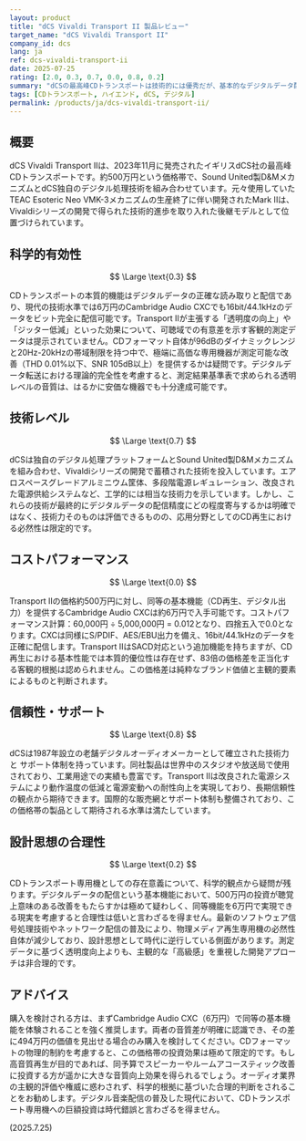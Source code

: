 ```yaml
---
layout: product
title: "dCS Vivaldi Transport II 製品レビュー"
target_name: "dCS Vivaldi Transport II"
company_id: dcs
lang: ja
ref: dcs-vivaldi-transport-ii
date: 2025-07-25
rating: [2.0, 0.3, 0.7, 0.0, 0.8, 0.2]
summary: "dCSの最高峰CDトランスポートは技術的には優秀だが、基本的なデジタルデータ配信において科学的に意義のある改善を提供せず、コストパフォーマンスは極めて劣悪"
tags: [CDトランスポート, ハイエンド, dCS, デジタル]
permalink: /products/ja/dcs-vivaldi-transport-ii/
---
```


## 概要

dCS Vivaldi Transport IIは、2023年11月に発売されたイギリスdCS社の最高峰CDトランスポートです。約500万円という価格帯で、Sound United製D&MメカニズムとdCS独自のデジタル処理技術を組み合わせています。元々使用していたTEAC Esoteric Neo VMK-3メカニズムの生産終了に伴い開発されたMark IIは、Vivaldiシリーズの開発で得られた技術的進歩を取り入れた後継モデルとして位置づけられています。

## 科学的有効性

$$ \Large \text{0.3} $$

CDトランスポートの本質的機能はデジタルデータの正確な読み取りと配信であり、現代の技術水準では6万円のCambridge Audio CXCでも16bit/44.1kHzのデータをビット完全に配信可能です。Transport IIが主張する「透明度の向上」や「ジッター低減」といった効果について、可聴域での有意差を示す客観的測定データは提示されていません。CDフォーマット自体が96dBのダイナミックレンジと20Hz-20kHzの帯域制限を持つ中で、極端に高価な専用機器が測定可能な改善（THD 0.01%以下、SNR 105dB以上）を提供するかは疑問です。デジタルデータ転送における理論的完全性を考慮すると、測定結果基準表で求められる透明レベルの音質は、はるかに安価な機器でも十分達成可能です。

## 技術レベル

$$ \Large \text{0.7} $$

dCSは独自のデジタル処理プラットフォームとSound United製D&Mメカニズムを組み合わせ、Vivaldiシリーズの開発で蓄積された技術を投入しています。エアロスペースグレードアルミニウム筐体、多段階電源レギュレーション、改良された電源供給システムなど、工学的には相当な技術力を示しています。しかし、これらの技術が最終的にデジタルデータの配信精度にどの程度寄与するかは明確ではなく、技術力そのものは評価できるものの、応用分野としてのCD再生における必然性は限定的です。

## コストパフォーマンス

$$ \Large \text{0.0} $$

Transport IIの価格約500万円に対し、同等の基本機能（CD再生、デジタル出力）を提供するCambridge Audio CXCは約6万円で入手可能です。コストパフォーマンス計算：60,000円 ÷ 5,000,000円 = 0.012となり、四捨五入で0.0となります。CXCは同様にS/PDIF、AES/EBU出力を備え、16bit/44.1kHzのデータを正確に配信します。Transport IIはSACD対応という追加機能を持ちますが、CD再生における基本性能では本質的優位性は存在せず、83倍の価格差を正当化する客観的根拠は認められません。この価格差は純粋なブランド価値と主観的要素によるものと判断されます。

## 信頼性・サポート

$$ \Large \text{0.8} $$

dCSは1987年設立の老舗デジタルオーディオメーカーとして確立された技術力と サポート体制を持っています。同社製品は世界中のスタジオや放送局で使用されており、工業用途での実績も豊富です。Transport IIは改良された電源システムにより動作温度の低減と電源変動への耐性向上を実現しており、長期信頼性の観点から期待できます。国際的な販売網とサポート体制も整備されており、この価格帯の製品として期待される水準は満たしています。

## 設計思想の合理性

$$ \Large \text{0.2} $$

CDトランスポート専用機としての存在意義について、科学的観点から疑問が残ります。デジタルデータの配信という基本機能において、500万円の投資が聴覚上意味のある改善をもたらすかは極めて疑わしく、同等機能を6万円で実現できる現実を考慮すると合理性は低いと言わざるを得ません。最新のソフトウェア信号処理技術やネットワーク配信の普及により、物理メディア再生専用機の必然性自体が減少しており、設計思想として時代に逆行している側面があります。測定データに基づく透明度向上よりも、主観的な「高級感」を重視した開発アプローチは非合理的です。

## アドバイス

購入を検討される方は、まずCambridge Audio CXC（6万円）で同等の基本機能を体験されることを強く推奨します。両者の音質差が明確に認識でき、その差に494万円の価値を見出せる場合のみ購入を検討してください。CDフォーマットの物理的制約を考慮すると、この価格帯の投資効果は極めて限定的です。もし高音質再生が目的であれば、同予算でスピーカーやルームアコースティック改善に投資する方が遥かに大きな音質向上効果を得られるでしょう。オーディオ業界の主観的評価や権威に惑わされず、科学的根拠に基づいた合理的判断をされることをお勧めします。デジタル音楽配信の普及した現代において、CDトランスポート専用機への巨額投資は時代錯誤と言わざるを得ません。

(2025.7.25)